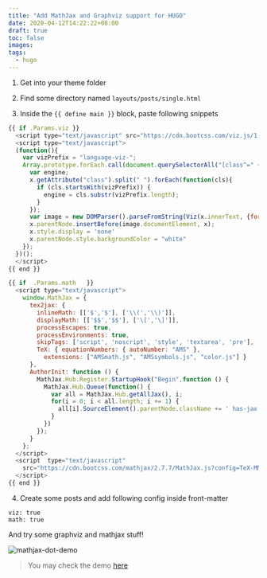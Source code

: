 ```yaml
---
title: "Add MathJax and Graphviz support for HUGO"
date: 2020-04-12T14:22:22+08:00
draft: true
toc: false
images:
tags: 
  - hugo
---
```


1. Get into your theme folder

2. Find some directory named `layouts/posts/single.html`

3. Inside the `{{ define main }}` block, paste following snippets

```js
{{ if .Params.viz }}
  <script type="text/javascript" src="https://cdn.bootcss.com/viz.js/1.8.2/viz.js"> </script>
  <script type="text/javascript">
  (function(){
    var vizPrefix = "language-viz-";
    Array.prototype.forEach.call(document.querySelectorAll("[class^=" + vizPrefix + "]"), function(x){
      var engine;
      x.getAttribute("class").split(" ").forEach(function(cls){
        if (cls.startsWith(vizPrefix)) {
          engine = cls.substr(vizPrefix.length);
        }
      });
      var image = new DOMParser().parseFromString(Viz(x.innerText, {format:"svg", engine:engine}), "image/svg+xml");
      x.parentNode.insertBefore(image.documentElement, x);
      x.style.display = 'none'
      x.parentNode.style.backgroundColor = "white"
    });
  })();
  </script>
{{ end }}

{{ if  .Params.math   }}
  <script type="text/javascript">
    window.MathJax = {
      tex2jax: {
        inlineMath: [['$','$'], ['\\(','\\)']],
        displayMath: [['$$','$$'], ['\[','\]']],
        processEscapes: true,
        processEnvironments: true,
        skipTags: ['script', 'noscript', 'style', 'textarea', 'pre'],
        TeX: { equationNumbers: { autoNumber: "AMS" },
          extensions: ["AMSmath.js", "AMSsymbols.js", "color.js"] }
      },
      AuthorInit: function () {
        MathJax.Hub.Register.StartupHook("Begin",function () {
          MathJax.Hub.Queue(function() {
            var all = MathJax.Hub.getAllJax(), i;
            for(i = 0; i < all.length; i += 1) {
              all[i].SourceElement().parentNode.className += ' has-jax';
            }
          })
        });
      }
    };
  </script>
  <script  type="text/javascript"
    src="https://cdn.bootcss.com/mathjax/2.7.7/MathJax.js?config=TeX-MML-AM_CHTML">
  </script>
{{ end }}
```

4. Create some posts and add following config inside front-matter
```
viz: true
math: true
```
And try some graphviz and mathjax stuff!

![mathjax-dot-demo](/images/mathjax-dot-demo.png)

> You may check the demo [here](/posts/math-and-dot-demo)